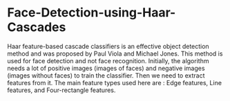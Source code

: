 # Face-Detection-using-Haar-Cascades
Haar feature-based cascade classifiers is an effective object detection method and was proposed by Paul Viola and Michael Jones. This method is used for face detection and not face recognition.
Initially, the algorithm needs a lot of positive images (images of faces) and negative images (images without faces) to train the classifier. Then we need to extract features from it. The main feature types used here are : Edge features, Line features, and Four-rectangle features.

